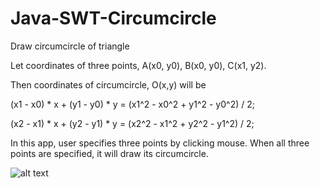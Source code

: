 # Java-SWT-Circumcircle
Draw circumcircle of triangle

Let coordinates of three points, 
A(x0, y0), B(x0, y0), C(x1, y2).

Then coordinates of circumcircle, O(x,y) will be

(x1 - x0) * x + (y1 - y0) * y = (x1^2 - x0^2 + y1^2 - y0^2) / 2;

(x2 - x1) * x + (y2 - y1) * y = (x2^2 - x1^2 + y2^2 - y1^2) / 2;

In this app, user specifies three points by clicking mouse. When all three points are specified, it will draw its circumcircle.

![alt text](https://github.com/oleksiilihai/Java-SWT-Circumcircle/blob/main/image.png)
